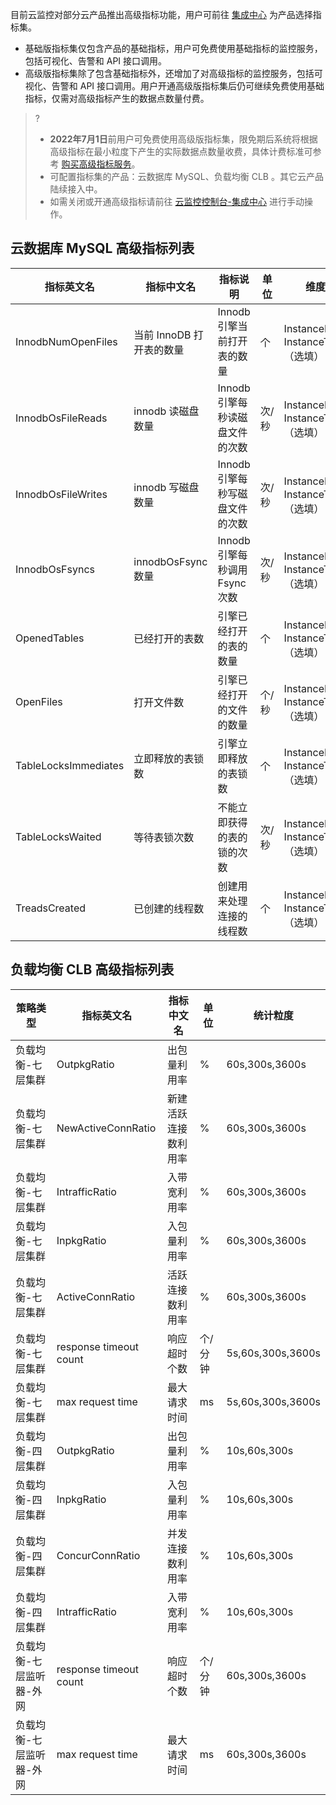 目前云监控对部分云产品推出高级指标功能，用户可前往 [集成中心](https://console.cloud.tencent.com/monitor/integration) 为产品选择指标集。
- 基础版指标集仅包含产品的基础指标，用户可免费使用基础指标的监控服务，包括可视化、告警和 API 接口调用。
- 高级版指标集除了包含基础指标外，还增加了对高级指标的监控服务，包括可视化、告警和 API 接口调用。用户开通高级版指标集后仍可继续免费使用基础指标，仅需对高级指标产生的数据点数量付费。

>?
>- **2022年7月1日**前用户可免费使用高级版指标集，限免期后系统将根据高级指标在最小粒度下产生的实际数据点数量收费，具体计费标准可参考 [购买高级指标服务](https://cloud.tencent.com/document/product/248/57413)。
>- 可配置指标集的产品：云数据库 MySQL、负载均衡 CLB 。其它云产品陆续接入中。
>- 如需关闭或开通高级指标请前往  [云监控控制台-集成中心](https://console.cloud.tencent.com/monitor/integration) 进行手动操作。

## 云数据库 MySQL 高级指标列表



| 指标英文名           | 指标中文名               | 指标说明                        | 单位  | 维度                             | 统计粒度                  |
| -------------------- | ------------------------ | ------------------------------- | ----- | -------------------------------- | ------------------------- |
| InnodbNumOpenFiles   | 当前 InnoDB 打开表的数量 | Innodb 引擎当前打开表的数量     | 个    | InstanceId、InstanceType（选填） | 5s,60s,300s,3600s         |
| InnodbOsFileReads    | innodb 读磁盘数量         | Innodb 引擎每秒读磁盘文件的次数 | 次/秒 | InstanceId、InstanceType（选填） | 5s,60s,300s,3600s,86400s  |
| InnodbOsFileWrites   | innodb 写磁盘数量         | Innodb 引擎每秒写磁盘文件的次数 | 次/秒 | InstanceId、InstanceType（选填） | 5s,60s,300s,3600s,86400s  |
| InnodbOsFsyncs       | innodbOsFsync 数量        | Innodb 引擎每秒调用 Fsync 次数     | 次/秒 | InstanceId、InstanceType（选填） | 5s,60s,300s,3600s,86400s  |
| OpenedTables         | 已经打开的表数           | 引擎已经打开的表的数量          | 个    | InstanceId、InstanceType（选填） | 5s,60s,300s,3600s,86400s  |
| OpenFiles            | 打开文件数               | 引擎已经打开的文件的数量        | 个/秒 | InstanceId、InstanceType（选填） | 5s,60s,300s,3600s,86400s |
| TableLocksImmediates | 立即释放的表锁数         | 引擎立即释放的表锁数            | 个    | InstanceId、InstanceType（选填） | 5s,60s,300s,3600s,86400s  |
| TableLocksWaited     | 等待表锁次数             | 不能立即获得的表的锁的次数      | 次/秒 | InstanceId、InstanceType（选填） | 5s,60s,300s,3600s,86400s  |
| TreadsCreated        | 已创建的线程数           | 创建用来处理连接的线程数        | 个    | InstanceId、InstanceType（选填） | 5s,60s,300s,3600s,86400s  |

## 负载均衡 CLB 高级指标列表

|策略类型| 指标英文名 | 指标中文名 | 单位 | 统计粒度 |
| --- | --- | --- | --- | --- |
| 负载均衡-七层集群 | OutpkgRatio | 出包量利用率 | % | 60s,300s,3600s |
| 负载均衡-七层集群| NewActiveConnRatio | 新建活跃连接数利用率 | % | 60s,300s,3600s |
| 负载均衡-七层集群| IntrafficRatio | 入带宽利用率 | % | 60s,300s,3600s |
| 负载均衡-七层集群| InpkgRatio |入包量利用率  | % | 60s,300s,3600s |
| 负载均衡-七层集群|ActiveConnRatio|活跃连接数利用率 |%|60s,300s,3600s|
| 负载均衡-七层集群| response timeout count | 响应超时个数 | 个/分钟 | 5s,60s,300s,3600s |
| 负载均衡-七层集群| max request time | 最大请求时间 | ms | 5s,60s,300s,3600s |
| 负载均衡-四层集群|OutpkgRatio|出包量利用率 |%|10s,60s,300s|
| 负载均衡-四层集群|InpkgRatio|入包量利用率 |%|10s,60s,300s|
| 负载均衡-四层集群|ConcurConnRatio|并发连接数利用率 |%|10s,60s,300s|
| 负载均衡-四层集群|IntrafficRatio|入带宽利用率 |%|10s,60s,300s|
| 负载均衡-七层监听器-外网|response timeout count|响应超时个数|个/分钟|60s,300s,3600s|
| 负载均衡-七层监听器-外网|max request time|最大请求时间|ms|60s,300s,3600s|
